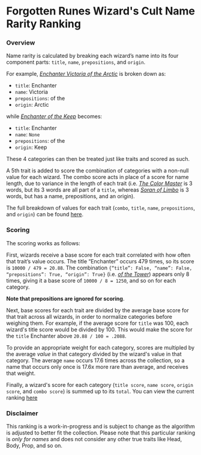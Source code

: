 # Forgotten Runes Wizard's Cult Name Rarity Ranking

### Overview
Name rarity is calculated by breaking each wizard’s name into its four component parts: `title`, `name`, `prepositions`, and `origin`.

For example, [_Enchanter Victoria of the Arctic_](https://opensea.io/assets/0x521f9c7505005cfa19a8e5786a9c3c9c9f5e6f42/7016) is broken down as:
  - `title`: Enchanter
  - `name`: Victoria
  - `prepositions`: of the
  - `origin`: Arctic
  
while [_Enchanter of the Keep_](https://opensea.io/assets/0x521f9c7505005cfa19a8e5786a9c3c9c9f5e6f42/4155) becomes:
  - `title`: Enchanter
  - `name`: `None`
  - `prepositions`: of the
  - `origin`: Keep

These 4 categories can then be treated just like traits and scored as such. 

A 5th trait is added to score the combination of categories with a non-null value for each wizard. The combo score acts in place of a score for name length, due to variance in the length of each trait (i.e. [_The Color Master_](https://opensea.io/assets/0x521f9c7505005cfa19a8e5786a9c3c9c9f5e6f42/1234) is 3 words, but its 3 words are all part of a `title`, whereas [_Soran of Limbo_](https://opensea.io/assets/0x521f9c7505005cfa19a8e5786a9c3c9c9f5e6f42/926) is 3 words, but has a name, prepositions, and an origin). 

The full breakdown of values for each trait (`combo`, `title`, `name`, `prepositions`, and `origin`) can be found [here](name-summary.json).

### Scoring

The scoring works as follows:

First, wizards receive a base score for each trait correlated with how often that trait’s value occurs. The title “Enchanter” occurs 479 times, so its score is `10000 / 479 = 20.88`. The combination `{“title”: False, “name”: False, “prepositions”: True, “origin”: True}` (i.e. [_of the Tower_](https://opensea.io/assets/0x521f9c7505005cfa19a8e5786a9c3c9c9f5e6f42/7596)) appears only 8 times, giving it a base score of `10000 / 8 = 1250`, and so on for each category. 

**Note that prepositions are ignored for scoring**.

Next, base scores for each trait are divided by the average base score for that trait across all wizards, in order to normalize categories before weighing them. For example, if the average score for `title` was 100, each wizard's title score would be divided by 100. This would make the score for the `title` Enchanter above `20.88 / 100 = .2088`.

To provide an appropriate weight for each category, scores are multipled by the average _value_ in that category divided by the wizard's value in that category. The average `name` occurs 17.6 times across the collection, so a name that occurs only once is 17.6x more rare than average, and receives that weight.

Finally, a wizard's score for each category (`title score`, `name score`, `origin score`, and `combo score`) is summed up to its `total`. You can view the current ranking [here](nameRarity.csv)


### Disclaimer

This ranking is a work-in-progress and is subject to change as the algorithm is adjusted to better fit the collection. Please note that this particular ranking is _only for names_ and does not consider any other true traits like Head, Body, Prop, and so on. 


